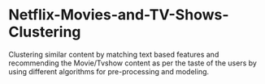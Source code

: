 # Netflix-Movies-and-TV-Shows-Clustering


Clustering similar content by matching text based features and recommending the Movie/Tvshow content as per the taste of the users by using different algorithms for pre-processing and modeling.

